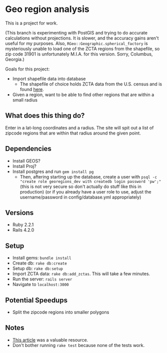 # Geo region analysis

This is a project for work.

(This branch is experimenting with PostGIS and trying to do accurate
calculations without projections. It is slower, and the accuracy gains aren't
useful for my purposes. Also, `RGeo::Geographic.spherical_factory` is
mysteriously unable to load one of the ZCTA regions from the shapefile, so zip
code 31901 is unfortunately M.I.A. for this version. Sorry, Columbus, Georgia.)

Goals for this project:
* Import shapefile data into database
  * The shapefile of choice holds ZCTA data from the U.S. census and is found
    [here](https://www.census.gov/geo/maps-data/data/cbf/cbf_zcta.html).
* Given a region, want to be able to find other regions that are within a small
  radius


## What does this thing do?
Enter in a lat-long coordinates and a radius. The site will spit out a list of
zipcode regions that are within that radius around the given point.

## Dependencies
* Install GEOS?
* Install Proj?
* Install postgres and run `gem install pg`
  * Then, aftering starting up the database, create a user with
    `psql -c "create role georegions_dev with createdb login password 'pw';"`
    (this is not very secure so don't actually do stuff like this in production)
    (or if you already have a user role to use, adjust the username/password in
    config/database.yml appropriately)

## Versions
* Ruby 2.2.1
* Rails 4.2.0

## Setup
* Install gems: `bundle install`
* Create db: `rake db:create`
* Setup db: `rake db:setup`
* Import ZCTA data: `rake db:add_zctas`. This will take a few minutes.
* Run the server: `rails server`
* Navigate to `localhost:3000`

## Potential Speedups
* Split the zipcode regions into smaller polygons

## Notes
* [This article](http://daniel-azuma.com/articles/georails/part-8) was a
  valuable resource.
* Don't bother running `rake test` because none of the tests work.
